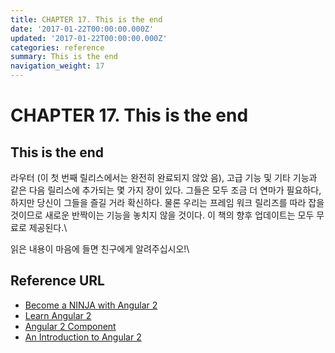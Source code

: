 ```yaml
---
title: CHAPTER 17. This is the end
date: '2017-01-22T00:00:00.000Z'
updated: '2017-01-22T00:00:00.000Z'
categories: reference
summary: This is the end
navigation_weight: 17
---
```


# CHAPTER 17. This is the end

## This is the end

라우터 (이 첫 번째 릴리스에서는 완전히 완료되지 않았 음), 고급 기능 및 기타 기능과 같은 다음 릴리스에 추가되는 몇 가지 장이 있다. 그들은 모두 조금 더 연마가 필요하다, 하지만 당신이 그들을 즐길 거라 확신하다. 물론 우리는 프레임 워크 릴리즈를 따라 잡을 것이므로 새로운 반짝이는 기능을 놓치지 않을 것이다. 이 책의 향후 업데이트는 모두 무료로 제공된다.\


읽은 내용이 마음에 들면 친구에게 알려주십시오!\


## Reference URL

* [Become a NINJA with Angular 2](https://books.ninja-squad.com/public/samples/Become\_a\_ninja\_with\_Angular2\_sample.pdf)
* [Learn Angular 2](http://learnangular2.com/)
* [Angular 2 Component](https://www.tutorialspoint.com/angular2/)
* [An Introduction to Angular 2](http://angular-tips.com/blog/2015/05/an-introduction-to-angular-2/)
